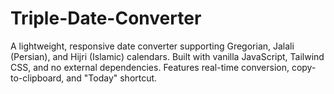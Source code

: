 # Triple-Date-Converter
A lightweight, responsive date converter supporting Gregorian, Jalali (Persian), and Hijri (Islamic) calendars. Built with vanilla JavaScript, Tailwind CSS, and no external dependencies. Features real-time conversion, copy-to-clipboard, and "Today" shortcut.
